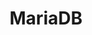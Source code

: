 ---
title: MariaDB
categories:
  - database
docs:
  - id: java
    url: https://www.testcontainers.org/modules/databases/mariadb/
    example: |
      ```java
      MariaDBContainer mariaDB = new MariaDBContainer<>(DockerImageName.parse("mariadb:10.5.5"));
      ```
  - id: dotnet
    url: https://dotnet.testcontainers.org/modules/
    example: |
      ```csharp
      var mariaDBContainer = new MariaDBBuilder().Build();

      await mariaDBContainer.StartAsync()
        .ConfigureAwait(false);
      ```
description: |
  MariaDB is a community-developed, commercially supported fork of the MySQL relational database management system.
---
